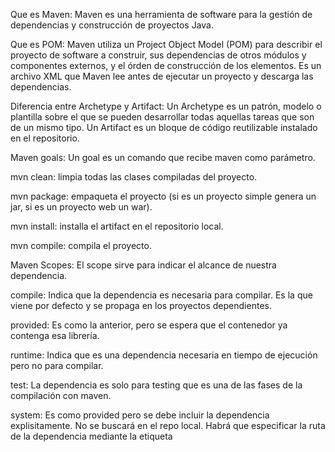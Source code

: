 Que es Maven:
Maven es una herramienta de software para la gestión de dependencias y construcción de proyectos Java.

Que es POM:
Maven utiliza un Project Object Model (POM) para describir el proyecto de software a construir,
sus dependencias de otros módulos y componentes externos, y el órden de construcción de los elementos.
Es un archivo XML que Maven lee antes de ejecutar un proyecto y descarga las dependencias.

Diferencia entre Archetype y Artifact:
Un Archetype es un patrón, modelo o plantilla sobre el que se pueden desarrollar todas aquellas tareas que son de un mismo tipo.
Un Artifact es un bloque de código reutilizable instalado en el repositorio.

Maven goals:
Un goal es un comando que recibe maven como parámetro.

mvn clean: limpia todas las clases compiladas del proyecto.

mvn package: empaqueta el proyecto (si es un proyecto simple genera un jar, si es un proyecto web un war).

mvn install: installa el artifact en el repositorio local.

mvn compile: compila el proyecto.

Maven Scopes:
El scope sirve para indicar el alcance de nuestra dependencia.

compile: Indica que la dependencia es necesaria para compilar. Es la que viene por defecto y se propaga en los proyectos dependientes.

provided: Es como la anterior, pero se espera que el contenedor ya contenga esa librería.

runtime: Indica que es una dependencia necesaria en tiempo de ejecución pero no para compilar.

test: La dependencia es solo para testing que es una de las fases de la compilación con maven.

system: Es como provided pero se debe incluir la dependencia explisitamente. No se buscará en el repo local. Habrá que especificar
la ruta de la dependencia mediante la etiqueta <systemPath> 

